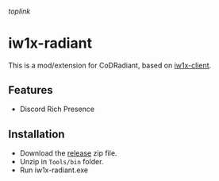 ###### toplink

# iw1x-radiant

This is a mod/extension for CoDRadiant, based on [iw1x-client](https://github.com/coyoteclan/iw1x-client).

## Features
- Discord Rich Presence

## Installation
- Download the [release](https://github.com/coyoteclan/iw1x-radiant/releases/tag/0.1) zip file.
- Unzip in `Tools/bin` folder.
- Run iw1x-radiant.exe

